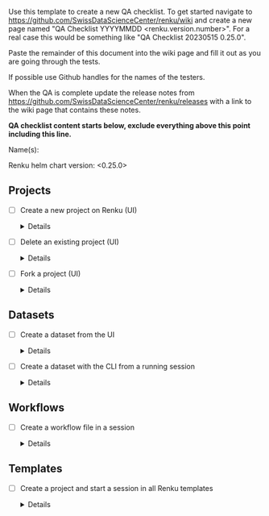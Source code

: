 
Use this template to create a new QA checklist. To get started navigate to https://github.com/SwissDataScienceCenter/renku/wiki
and create a new page named "QA Checklist YYYYMMDD <renku.version.number>". For a real case this would be something like
"QA Checklist 20230515 0.25.0".

Paste the remainder of this document into the wiki page and fill it out as you are going through the tests.

If possible use Github handles for the names of the testers.

When the QA is complete update the release notes from https://github.com/SwissDataScienceCenter/renku/releases with a link
to the wiki page that contains these notes.

**QA checklist content starts below, exclude everything above this point including this line.**


Name(s): <Name>

Renku helm chart version: <0.25.0>


## Projects

- [ ] Create a new project on Renku (UI)
  <details>
    <summary>Details</summary>

    1. Create a new project in the website
    2. Ensure the KG integration is active
    3. Ensure a session can be successfully started on the project
    4. Ensure said sesssion can be accessed
    5. Ensure the Renku CLI is there
    6. Modify one of the environment files (e.g. `requirements.txt`) and run `renku save`
    7. Shut down the session, launch a new one from the new commit and make sure the package you added is there
  </details>

- [ ] Delete an existing project (UI)
  <details>
    <summary>Details</summary>

    1. Create a new project in the website
    2. Wait fo the image build and KG integration to complete
    3. Delete the project
    4. Ensure the project is truly gone
  </details>

- [ ] Fork a project (UI)
  <details>
    <summary>Details</summary>

    1. Create a new public project in the website
    2. Wait fo the image build and KG integration to complete
    3. Log in as a different user
    4. Fork the project
    5. Ensure that KG integration succeeds in the fork
    6. Ensure that sessions can be launched in the fork
  </details>


## Datasets

- [ ] Create a dataset from the UI
  <details>
    <summary>Details</summary>

    1. Create a new Renku project in the website
    2. Go to from https://zenodo.org/ and pick any dataset
    3. In your new Renku project navigate to the Datasets tab
    4. Create a new Renku dataset from the Zeonodo dataset you selected earlier
    5. Ensure the dataset was created successfully
    6. Launch a session in the project
    7. Is the dataset available?
    8. Run `renku dataset ls` can you see the dataset you uploaded?
  </details>

- [ ] Create a dataset with the CLI from a running session
  <details>
    <summary>Details</summary>

    1. Start a renku session
    2. Navigate to https://zenodo.org/
    3. Pick a random dataset and import it in your session with `renku dataset import <zenodo-url>`
    4. Run `git push`
    5. Ensure the dataset was downloaded successfully
    6. Are large files checked in LFS?
    6. Navigate to the "Datasets" section of the project on the website, can you see the dataset you imported?
  </details>

## Workflows

- [ ] Create a workflow file in a session
  <details>
    <summary>Details</summary>
    
    To be filled in
  </details>
  
## Templates

- [ ] Create a project and start a session in all Renku templates
  <details>
    <summary>Details</summary>
    
    1. Pick a template (one of Python, R, Bioconductor or Julia). Skip any templates
      you have already used in other tests.
    2. Create a project
    3. Wait for the image to build
    4. Ensure the image built
    5. Start a session
    6. Ensure the session can be accessed
    7. Ensure the renku CLI is installed and working
    8. Repeat for all templates
  </details>
